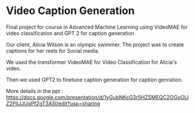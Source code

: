 # Video Caption Generation

Final project for course in Advanced Machine Learning using VideoMAE for video classification and GPT 2 for caption generation

Our client, Alicia Wilson is an olympic swimmer. The project was to create captions for her reels for Social media.

We used the transformer VideoMAE for Video Classification for Alicia's video.

Then we used GPT2 to finetune caption generation for caption genration.

More details in the ppt : https://docs.google.com/presentation/d/1yGubNKcG3r5HZSMEQC2OGoOlJZ2PilJJUqPf2gT3A5I/edit?usp=sharing
